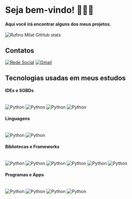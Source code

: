 # Seja bem-vindo! 👨🏻‍💻

#### Aqui você irá encontrar alguns dos meus projetos.

![Rufino Milat GitHub stats](https://github-readme-stats.vercel.app/api?username=Rufinissimo&show_icons=true&theme=tokyonight)

## Contatos
[![Rede Social](https://img.shields.io/badge/LinkedIn-0077B5?style=for-the-badge&logo=linkedin&logoColor=white)](https://www.linkedin.com/in/rufinissimo)
[![Gmail](https://img.shields.io/badge/Gmail-D14836?style=for-the-badge&logo=gmail&logoColor=white)](mailto:rufinissimo.dev@gmail.com)

## Tecnologias usadas em meus estudos

#### IDEs e SGBDs

<div style="display: inline_block"><br/>
    <img align="center" alt="Python" src="https://img.shields.io/badge/Visual_Studio_Code-0078D4?style=for-the-badge&logo=visual%20studio%20code&logoColor=white" />
    <img align="center" alt="Python" src="https://img.shields.io/badge/PyCharm-000000.svg?&style=for-the-badge&logo=PyCharm&logoColor=green" />
    <img align="center" alt="Python" src="https://img.shields.io/badge/jupyter-%23FA0F00.svg?style=for-the-badge&logo=jupyter&logoColor=white" />
    <img align="center" alt="Python" src="https://img.shields.io/badge/Microsoft%20SQL%20Server-CC2927?style=for-the-badge&logo=microsoft%20sql%20server&logoColor=white" />
</div>

#### Linguagens

<div style="display: inline_block"><br/>
    <img align="center" alt="Python" src="https://img.shields.io/badge/Python-FFD43B?style=for-the-badge&logo=python&logoColor=blue" />
    <img align="center" alt="Python" src="https://img.shields.io/badge/c-%2300599C.svg?style=for-the-badge&logo=c&logoColor=white" />
</div>

#### Bibliotecas e Frameworks

<div style="display: inline_block"><br/>
    <img align="center" alt="Python" src="https://img.shields.io/badge/pandas-%23150458.svg?style=for-the-badge&logo=pandas&logoColor=white" />
    <img align="center" alt="Python" src="https://img.shields.io/badge/numpy-%23013243.svg?style=for-the-badge&logo=numpy&logoColor=white" />
    <img align="center" alt="Python" src="https://img.shields.io/badge/Matplotlib-%23ffffff.svg?style=for-the-badge&logo=Matplotlib&logoColor=black" />
    <img align="center" alt="Python" src="https://img.shields.io/badge/-selenium-%43B02A?style=for-the-badge&logo=selenium&logoColor=white" />
    <img align="center" alt="Python" src="https://img.shields.io/badge/Django-092E20?style=for-the-badge&logo=django&logoColor=white" />
    <img align="center" alt="Python" src="https://img.shields.io/badge/flask-%23000.svg?style=for-the-badge&logo=flask&logoColor=white" />
</div>

#### Programas e Apps

<div style="display: inline_block"><br/>
    <img align="center" alt="Python" src="https://img.shields.io/badge/power_bi-F2C811?style=for-the-badge&logo=powerbi&logoColor=black" />
    <img align="center" alt="Python" src="https://img.shields.io/badge/Microsoft_Excel-217346?style=for-the-badge&logo=microsoft-excel&logoColor=white" />
    <img align="center" alt="Python" src="https://img.shields.io/badge/Microsoft_Word-2B579A?style=for-the-badge&logo=microsoft-word&logoColor=white" />
    <img align="center" alt="Python" src="https://img.shields.io/badge/chatGPT-74aa9c?style=for-the-badge&logo=openai&logoColor=white" />
</div>







